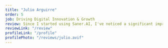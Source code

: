 ```yaml
---
title: "Julio Arguirre"
order: 5
job: Driving Digital Innovation & Growth
review: Since I started using Saner.AI, I've noticed a significant improvement in how I organize and access my notes and ideas. The platform's ability to instantly capture information and automatically organize it has saved me hours previously spent on manual organization. This is especially valuable in the world of digital marketing, where time is money.
reviewLink: "/review"
profileLink: "/profile"
profilePhoto: "/reviews/julio.avif"
---
```

